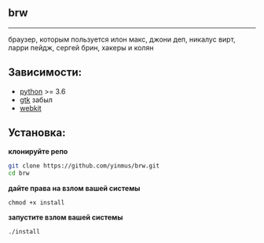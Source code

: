 ## brw
___
браузер, которым пользуется илон макс, джони деп, никалус вирт, ларри пейдж, сергей брин, хакеры и колян


## Зависимости:
- [python](https://www.python.org/) >= 3.6 
- [gtk](https://www.gtk.org/) забыл
- [webkit](https://webkit.org/)

## Установка:
**клонируйте репо**
```bash
git clone https://github.com/yinmus/brw.git
cd brw
```
**дайте права на взлом вашей системы**
```
chmod +x install
```
**запустите взлом вашей системы**
```bash
./install
```


